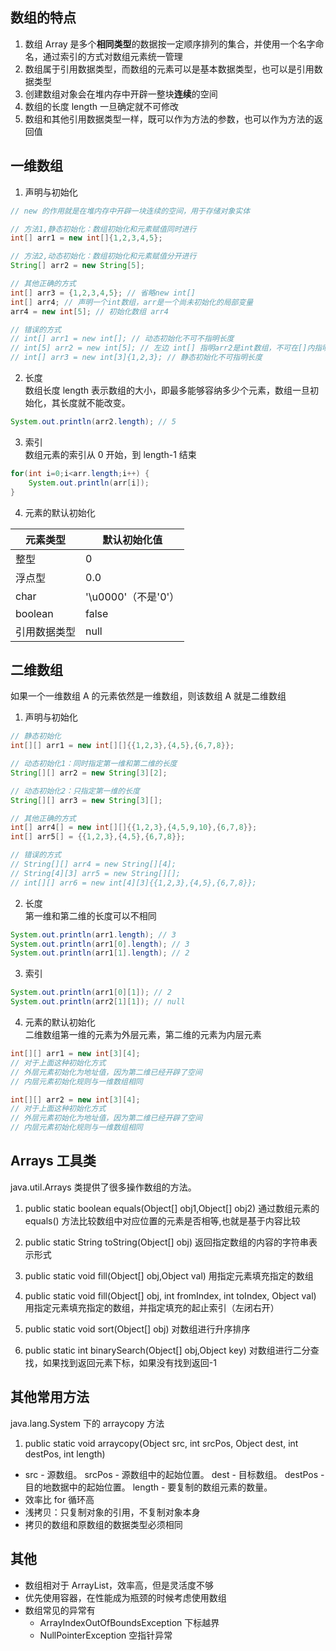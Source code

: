 ## 数组的特点
1. 数组 Array 是多个**相同类型**的数据按一定顺序排列的集合，并使用一个名字命名，通过索引的方式对数组元素统一管理
2. 数组属于引用数据类型，而数组的元素可以是基本数据类型，也可以是引用数据类型
3. 创建数组对象会在堆内存中开辟一整块**连续**的空间
4. 数组的长度 length 一旦确定就不可修改
5. 数组和其他引用数据类型一样，既可以作为方法的参数，也可以作为方法的返回值
## 一维数组
1. 声明与初始化
```java
// new 的作用就是在堆内存中开辟一块连续的空间，用于存储对象实体

// 方法1,静态初始化：数组初始化和元素赋值同时进行
int[] arr1 = new int[]{1,2,3,4,5};

// 方法2,动态初始化：数组初始化和元素赋值分开进行
String[] arr2 = new String[5]; 

// 其他正确的方式
int[] arr3 = {1,2,3,4,5}; // 省略new int[]
int[] arr4; // 声明一个int数组，arr是一个尚未初始化的局部变量
arr4 = new int[5]; // 初始化数组 arr4

// 错误的方式
// int[] arr1 = new int[]; // 动态初始化不可不指明长度
// int[5] arr2 = new int[5]; // 左边 int[] 指明arr2是int数组，不可在[]内指明长度
// int[] arr3 = new int[3]{1,2,3}; // 静态初始化不可指明长度
```

2. 长度  
数组长度 length 表示数组的大小，即最多能够容纳多少个元素，数组一旦初始化，其长度就不能改变。
```java
System.out.println(arr2.length); // 5
```

3. 索引  
数组元素的索引从 0 开始，到 length-1 结束
```java
for(int i=0;i<arr.length;i++) {
    System.out.println(arr[i]);
}
```

4. 元素的默认初始化

|元素类型|默认初始化值|
|---|---|
|整型|0|
|浮点型|0.0|
|char|'\u0000'（不是'0'）|
|boolean|false|
|引用数据类型|null|

## 二维数组
如果一个一维数组 A 的元素依然是一维数组，则该数组 A 就是二维数组
1. 声明与初始化
```java
// 静态初始化
int[][] arr1 = new int[][]{{1,2,3},{4,5},{6,7,8}};

// 动态初始化1：同时指定第一维和第二维的长度
String[][] arr2 = new String[3][2];

// 动态初始化2：只指定第一维的长度
String[][] arr3 = new String[3][];

// 其他正确的方式
int[] arr4[] = new int[][]{{1,2,3},{4,5,9,10},{6,7,8}};
int[] arr5[] = {{1,2,3},{4,5},{6,7,8}};

// 错误的方式
// String[][] arr4 = new String[][4];
// String[4][3] arr5 = new String[][];
// int[][] arr6 = new int[4][3]{{1,2,3},{4,5},{6,7,8}};
```
2. 长度  
第一维和第二维的长度可以不相同
```java
System.out.println(arr1.length); // 3
System.out.println(arr1[0].length); // 3
System.out.println(arr1[1].length); // 2
```
3. 索引
```java
System.out.println(arr1[0][1]); // 2
System.out.println(arr2[1][1]); // null
```

4. 元素的默认初始化  
二维数组第一维的元素为外层元素，第二维的元素为内层元素
```java
int[][] arr1 = new int[3][4];
// 对于上面这种初始化方式
// 外层元素初始化为地址值，因为第二维已经开辟了空间 
// 内层元素初始化规则与一维数组相同

int[][] arr2 = new int[3][4];
// 对于上面这种初始化方式
// 外层元素初始化为地址值，因为第二维已经开辟了空间 
// 内层元素初始化规则与一维数组相同
```
## Arrays 工具类
java.util.Arrays 类提供了很多操作数组的方法。
1. public static boolean equals(Object[] obj1,Object[] obj2)
通过数组元素的 equals() 方法比较数组中对应位置的元素是否相等,也就是基于内容比较

2. public static String toString(Object[] obj)
返回指定数组的内容的字符串表示形式

3. public static void fill(Object[] obj,Object val)
用指定元素填充指定的数组

4. public static void fill(Object[] obj, int fromIndex, int toIndex, Object val)
用指定元素填充指定的数组，并指定填充的起止索引（左闭右开）

5. public static void sort(Object[] obj)
对数组进行升序排序

6. public static int binarySearch(Object[] obj,Object key)
对数组进行二分查找，如果找到返回元素下标，如果没有找到返回-1

## 其他常用方法
java.lang.System 下的 arraycopy 方法
1. public static void arraycopy(Object src, int srcPos, Object dest, int destPos, int length)
* src - 源数组。 
  srcPos - 源数组中的起始位置。 
  dest - 目标数组。 
  destPos - 目的地数据中的起始位置。 
  length - 要复制的数组元素的数量。 
* 效率比 for 循环高
* 浅拷贝：只复制对象的引用，不复制对象本身
* 拷贝的数组和原数组的数据类型必须相同

## 其他
* 数组相对于 ArrayList，效率高，但是灵活度不够
* 优先使用容器，在性能成为瓶颈的时候考虑使用数组
* 数组常见的异常有 
    * ArrayIndexOutOfBoundsException 下标越界
    * NullPointerException 空指针异常